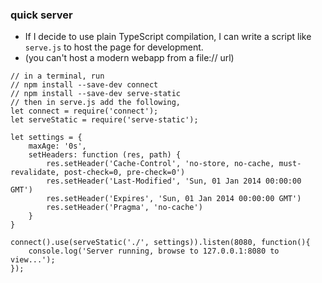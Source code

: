 
### quick server
  
* If I decide to use plain TypeScript compilation, I can write a script like `serve.js` to host the page for development.
* (you can't host a modern webapp from a file:// url)

```
// in a terminal, run
// npm install --save-dev connect
// npm install --save-dev serve-static
// then in serve.js add the following,
let connect = require('connect');
let serveStatic = require('serve-static');

let settings = {
    maxAge: '0s',
    setHeaders: function (res, path) {
        res.setHeader('Cache-Control', 'no-store, no-cache, must-revalidate, post-check=0, pre-check=0')
        res.setHeader('Last-Modified', 'Sun, 01 Jan 2014 00:00:00 GMT')
        res.setHeader('Expires', 'Sun, 01 Jan 2014 00:00:00 GMT')
        res.setHeader('Pragma', 'no-cache')
    }
}

connect().use(serveStatic('./', settings)).listen(8080, function(){
    console.log('Server running, browse to 127.0.0.1:8080 to view...');
});

```
